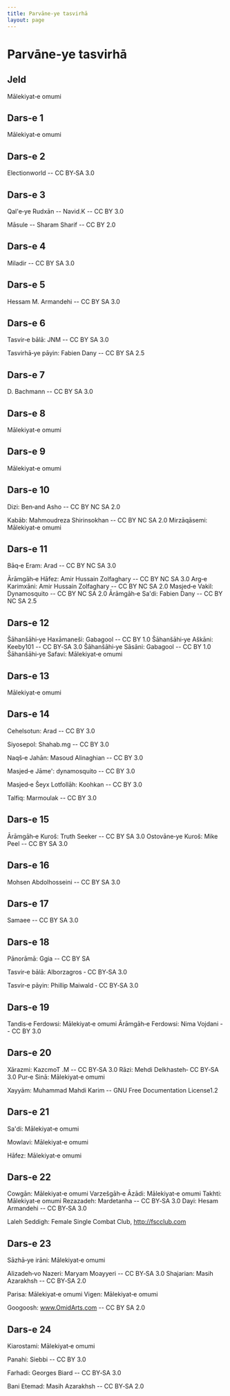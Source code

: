 ```yaml
---
title: Parvāne‐ye tasvirhā
layout: page
---
```

Parvāne‐ye tasvirhā
===================

Jeld
----

Mālekiyat‐e omumi

Dars‐e 1
--------

Mālekiyat‐e omumi

Dars‐e 2
--------

Electionworld -- CC BY‐SA 3.0

Dars‐e 3
--------

Qal'e‐ye Rudxān -- Navid.K -- CC BY 3.0

Māsule -- Sharam Sharif -- CC BY 2.0

Dars‐e 4
--------

Miladir -- CC BY SA 3.0

Dars‐e 5
--------

Hessam M. Armandehi -- CC BY SA 3.0

Dars‐e 6
--------

Tasvir‐e bālā: JNM -- CC BY SA 3.0

Tasvirhā‐ye pāyin: Fabien Dany -- CC BY SA 2.5

Dars‐e 7
--------

D. Bachmann -- CC BY SA 3.0

Dars‐e 8
--------

Mālekiyat‐e omumi

Dars‐e 9
--------

Mālekiyat‐e omumi

Dars‐e 10
---------

Dizi: Ben‐and Asho -- CC BY NC SA 2.0

Kabāb: Mahmoudreza Shirinsokhan -- CC BY NC SA 2.0 Mirzāqāsemi:
Mālekiyat‐e omumi

Dars‐e 11
---------

Bāq‐e Eram: Arad -- CC BY NC SA 3.0

Ārāmgāh‐e Hāfez: Amir Hussain Zolfaghary -- CC BY NC SA 3.0 Arg‐e
Karimxāni: Amir Hussain Zolfaghary -- CC BY NC SA 2.0 Masjed‐e Vakil:
Dynamosquito -- CC BY NC SA 2.0 Ārāmgāh‐e Sa'di: Fabien Dany -- CC BY NC
SA 2.5

Dars‐e 12
---------

Šāhanšāhi‐ye Haxāmaneši: Gabagool -- CC BY 1.0 Šāhanšāhi‐ye Aškāni:
Keeby101 -- CC BY‐SA 3.0 Šāhanšāhi‐ye Sāsāni: Gabagool -- CC BY 1.0
Šāhanšāhi‐ye Safavi: Mālekiyat‐e omumi

Dars‐e 13
---------

Mālekiyat‐e omumi

Dars‐e 14
---------

Cehelsotun: Arad -- CC BY 3.0

Siyosepol: Shahab.mg -- CC BY 3.0

Naqš‐e Jahān: Masoud Alinaghian -- CC BY 3.0

Masjed‐e Jāme': dynamosquito -- CC BY 3.0

Masjed‐e Šeyx Lotfollāh: Koohkan -- CC BY 3.0

Talfiq: Marmoulak -- CC BY 3.0

Dars‐e 15
---------

Ārāmgāh‐e Kuroš: Truth Seeker -- CC BY SA 3.0 Ostovāne‐ye Kuroš: Mike
Peel -- CC BY SA 3.0

Dars‐e 16
---------

Mohsen Abdolhosseini -- CC BY SA 3.0

Dars‐e 17
---------

Samaee -- CC BY SA 3.0

Dars‐e 18
---------

Pānorāmā: Ggia -- CC BY SA

Tasvir‐e bālā: Alborzagros ‐ CC BY‐SA 3.0

Tasvir‐e pāyin: Phillip Maiwald ‐ CC BY‐SA 3.0

Dars‐e 19
---------

Tandis‐e Ferdowsi: Mālekiyat‐e omumi Ārāmgāh‐e Ferdowsi: Nima Vojdani --
CC BY 3.0

Dars‐e 20
---------

Xārazmi: KazcmoT .M -- CC BY‐SA 3.0 Rāzi: Mehdi Delkhasteh‐ CC BY‐SA 3.0
Pur‐e Sinā: Mālekiyat‐e omumi

Xayyām: Muhammad Mahdi Karim -- GNU Free Documentation License1.2

Dars‐e 21
---------

Sa'di: Mālekiyat‐e omumi

Mowlavi: Mālekiyat‐e omumi

Hāfez: Mālekiyat‐e omumi

Dars‐e 22
---------

Cowgān: Mālekiyat‐e omumi Varzešgāh‐e Āzādi: Mālekiyat‐e omumi Takhti:
Mālekiyat‐e omumi Rezazadeh: Mardetanha -- CC BY‐SA 3.0 Dayi: Hesam
Armandehi -- CC BY‐SA 3.0

Laleh Seddigh: Female Single Combat Club, http://fscclub.com

Dars‐e 23
---------

Sāzhā‐ye irāni: Mālekiyat‐e omumi

Alizadeh‐vo Nazeri: Maryam Moayyeri -- CC BY‐SA 3.0 Shajarian: Masih
Azarakhsh -- CC BY‐SA 2.0

Parisa: Mālekiyat‐e omumi Vigen: Mālekiyat‐e omumi

Googoosh: www.OmidArts.com -- CC BY SA 2.0

Dars‐e 24
---------

Kiarostami: Mālekiyat‐e omumi

Panahi: Siebbi -- CC BY 3.0

Farhadi: Georges Biard -- CC BY‐SA 3.0

Bani Etemad: Masih Azarakhsh -- CC BY‐SA 2.0

